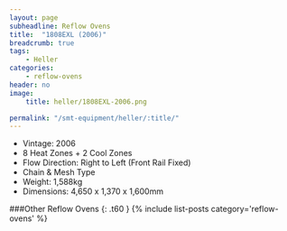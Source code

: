 ```yaml
---
layout: page
subheadline: Reflow Ovens
title:  "1808EXL (2006)"
breadcrumb: true
tags:
    - Heller
categories:
    - reflow-ovens
header: no
image:
    title: heller/1808EXL-2006.png

permalink: "/smt-equipment/heller/:title/"
---
```


- Vintage: 2006
- 8 Heat Zones + 2 Cool Zones
- Flow Direction: Right to Left (Front Rail Fixed)
- Chain & Mesh Type
- Weight: 1,588kg
- Dimensions: 4,650 x 1,370 x 1,600mm

###Other Reflow Ovens
{: .t60 }
{% include list-posts category='reflow-ovens' %}
